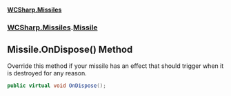 #### [WCSharp\.Missiles](README.md 'README')
### [WCSharp\.Missiles](WCSharp.Missiles.md 'WCSharp\.Missiles').[Missile](WCSharp.Missiles.Missile.md 'WCSharp\.Missiles\.Missile')

## Missile\.OnDispose\(\) Method

Override this method if your missile has an effect that should trigger when it is destroyed for any reason\.

```csharp
public virtual void OnDispose();
```